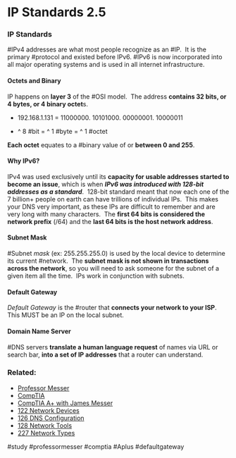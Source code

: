 # IP Standards 2.5

### IP Standards

#IPv4 addresses are what most people recognize as an #IP.  It is the primary #protocol and existed before IPv6. #IPv6 is now incorporated into all major operating systems and is used in all internet infrastructure.

#### Octets and Binary

IP happens on **layer 3** of the #OSI model.  The address **contains 32 bits, or 4 bytes, or 4 binary octet**s.

- 192.168.1.131 = 11000000. 10101000. 00000001. 10000011

- ^ 8 #bit = ^ 1 #byte = ^ 1 #octet

**Each octet** equates to a #binary value of or **between 0 and 255**. 

#### Why IPv6?

IPv4 was used exclusively until its **capacity for usable addresses started to become an issue**, which is when ***IPv6 was introduced with 128-bit addresses as a standard***.  128-bit standard meant that now each one of the 7 billion+ people on earth can have trillions of individual IPs.  This makes your DNS very important, as these IPs are difficult to remember and are very long with many characters.  The **first 64 bits is considered the network prefix** (/64) and the **last 64 bits is the host network address**.

#### Subnet Mask

#Subnet *mask* (ex: 255.255.255.0) is used by the local device to determine its current #network.  The **subnet mask is not shown in transactions across the network**, so you will need to ask someone for the subnet of a given item all the time.  IPs work in conjunction with subnets. 

#### Default Gateway

*Default Gateway* is the #router that **connects your network to your ISP**.  This MUST be an IP on the local subnet. 

#### Domain Name Server

#DNS servers **translate a human language request** of names via URL or search bar, **into a set of IP addresses** that a router can understand.

### Related:

- [Professor Messer](https://www.professormesser.com/free-a-plus-training/220-1101/220-1101-video/ipv4-and-ipv6-220-1101/ "Professor Messer A+ Guide")
- [CompTIA](https://www.comptia.org/ "CompTIA Homepage")
- [CompTIA A+ with James Messer](CompTIA%20A+%20with%20James%20Messer.md)
- [122 Network Devices](122%20Network%20Devices.md)
- [126 DNS Configuration](126%20DNS%20Configuration.md)
- [128 Network Tools](128%20Network%20Tools.md)
- [227 Network Types](227%20Network%20Types.md)

#study #professormesser #comptia #Aplus #defaultgateway